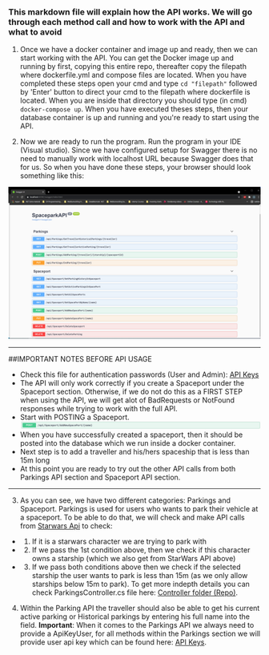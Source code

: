 ### This markdown file will explain how the API works. We will go through each method call and how to work with the API and what to avoid

1. Once we have a docker container and image up and ready, then we can start working with the API. You can get the Docker image up and running by first, copying this entire repo, thereafter copy the filepath where dockerfile.yml and compose files are located. When you have completed these steps open your cmd and type `cd "filepath"` followed by 'Enter' button to direct your cmd to the filepath where dockerfile is located. When you are inside that directory you should type (in cmd) `docker-compose up`. When you have executed theses steps, then your database container is up and running and you're ready to start using the API.

2. Now we are ready to run the program. Run the program in your IDE (Visual studio). Since we have configured setup for Swagger there is no need to manually work with localhost URL because Swagger does that for us. So when you have done these steps, your browser should look something like this:

![image](https://github.com/PGBSNH20/spaceparkv2-mazdak-orhan/blob/Dev/Documentation/Swagger.png)

---

##IMPORTANT NOTES BEFORE API USAGE

- Check this file for authentication passwords (User and Admin): [API Keys](Source/SpaceparkAPI/appsettings.json)
- The API will only work correctly if you create a Spaceport under the Spaceport section. Otherwise, if we do not do this as a FIRST STEP when using the API, we will get alot of BadRequests or NotFound responses while trying to work with the full API.
- Start with POSTING a Spaceport.
![image](Documentation/CreateSpaceport.png)
- When you have successfully created a spaceport, then it should be posted into the database which we run inside a docker container.
- Next step is to add a traveller and his/hers spaceship that is less than 15m long
- At this point you are ready to try out the other API calls from both Parkings API section and Spaceport API section.
---

3. As you can see, we have two different categories: Parkings and Spaceport. Parkings is used for users who wants to park their vehicle at a spaceport. To be able to do that, we will check and make API calls from [Starwars Api](https://swapi.dev/) to check: 
-  1. If it is a starwars character we are trying to park with
-  2. If we pass the 1st condition above, then we check if this character owns a starship (which we also get from StarWars API above)
-  3. If we pass both conditions above then we check if the selected starship the user wants to park is less than 15m (as we only allow starships below 15m to park).
To get more indepth details you can check ParkingsController.cs file here: [Controller folder (Repo)](https://github.com/PGBSNH20/spaceparkv2-mazdak-orhan/tree/Dev/Source/SpaceparkAPI/Controllers).

4. Within the Parking API the traveller should also be able to get his current active parking or Historical parkings by entering his full name into the field. **Important**: When it comes to the Parkings API we always need to provide a ApiKeyUser, for all methods within the Parkings section we will provide user api key which can be found here: [API Keys](Source/SpaceparkAPI/appsettings.json).
